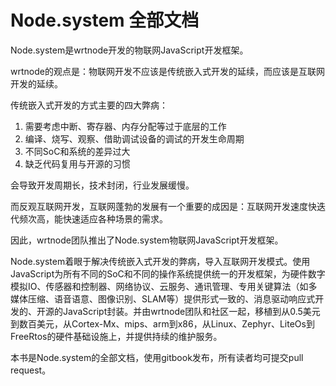 # Node.system 全部文档

Node.system是wrtnode开发的物联网JavaScript开发框架。

wrtnode的观点是：物联网开发不应该是传统嵌入式开发的延续，而应该是互联网开发的延续。

传统嵌入式开发的方式主要的四大弊病：

1. 需要考虑中断、寄存器、内存分配等过于底层的工作
2. 编译、烧写、观察、借助调试设备的调试的开发生命周期
3. 不同SoC和系统的差异过大
4. 缺乏代码复用与开源的习惯

会导致开发周期长，技术封闭，行业发展缓慢。

而反观互联网开发，互联网蓬勃的发展有一个重要的成因是：互联网开发速度快迭代频次高，能快速适应各种场景的需求。

因此，wrtnode团队推出了Node.system物联网JavaScript开发框架。

Node.system着眼于解决传统嵌入式开发的弊病，导入互联网开发模式。使用JavaScript为所有不同的SoC和不同的操作系统提供统一的开发框架，为硬件数字模拟IO、传感器和控制器、网络协议、云服务、通讯管理、专用关键算法（如多媒体压缩、语音语意、图像识别、SLAM等）提供形式一致的、消息驱动响应式开发的、开源的JavaScript封装。并由wrtnode团队和社区一起，移植到从0.5美元到数百美元，从Cortex-Mx、mips、arm到x86，从Linux、Zephyr、LiteOs到FreeRtos的硬件基础设施上，并提供持续的维护服务。

本书是Node.system的全部文档，使用gitbook发布，所有读者均可提交pull request。

